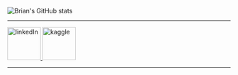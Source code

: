 ![Brian's GitHub stats](https://github-readme-stats.vercel.app/api?username=briangicharu&count_private=true)

<hr>
<a href="https://www.linkedin.com/in/brian-gicharu-1ba35b209/" class="button danger" target="_blank">
  <img alt="linkedIn" src="https://cdn-icons-png.flaticon.com/512/174/174857.png" width=auto height="75">
</a>
<a href="https://www.kaggle.com/briangicharu" class="button danger" target="_blank">
  <img alt="kaggle" src="https://www.dataapplab.com/wp-content/uploads/2017/06/kaggle-logo-gray-300.png" width=auto" height="75">
</a>
<hr>

